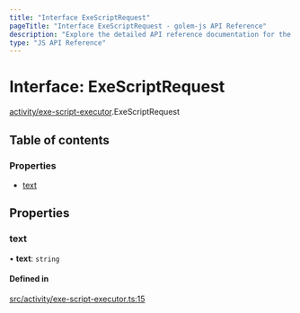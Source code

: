 ```yaml
---
title: "Interface ExeScriptRequest"
pageTitle: "Interface ExeScriptRequest - golem-js API Reference"
description: "Explore the detailed API reference documentation for the Interface ExeScriptRequest within the golem-js SDK for the Golem Network."
type: "JS API Reference"
---
```

# Interface: ExeScriptRequest

[activity/exe-script-executor](../modules/activity_exe_script_executor).ExeScriptRequest

## Table of contents

### Properties

- [text](activity_exe_script_executor.ExeScriptRequest#text)

## Properties

### text

• **text**: `string`

#### Defined in

[src/activity/exe-script-executor.ts:15](https://github.com/golemfactory/golem-js/blob/570126bc/src/activity/exe-script-executor.ts#L15)
